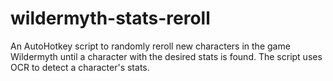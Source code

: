 # wildermyth-stats-reroll
 An AutoHotkey script to randomly reroll new characters in the game Wildermyth until a character with the desired stats is found. The script uses OCR to detect a character's stats.
